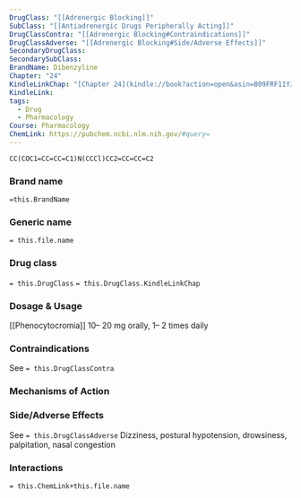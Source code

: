 ```yaml
---
DrugClass: "[[Adrenergic Blocking]]"
SubClass: "[[Antiadrenergic Drugs Peripherally Acting]]"
DrugClassContra: "[[Adrenergic Blocking#Contraindications]]"
DrugClassAdverse: "[[Adrenergic Blocking#Side/Adverse Effects]]"
SecondaryDrugClass: 
SecondarySubClass: 
BrandName: Dibenzyline
Chapter: "24"
KindleLinkChap: "[Chapter 24](kindle://book?action=open&asin=B09FRF11YJ&location=12809)"
KindleLink: 
tags:
  - Drug
  - Pharmacology
Course: Pharmacology
ChemLink: https://pubchem.ncbi.nlm.nih.gov/#query=
---
```

```smiles
CC(COC1=CC=CC=C1)N(CCCl)CC2=CC=CC=C2
```

### Brand name
`=this.BrandName`
### Generic name
`= this.file.name`
### Drug class 
`= this.DrugClass`
	`= this.DrugClass.KindleLinkChap`

### Dosage & Usage
[[Phenocytocromia]]
10– 20 mg orally, 1– 2 times daily

### Contraindications
See `= this.DrugClassContra`

### Mechanisms of Action

### Side/Adverse Effects
See `= this.DrugClassAdverse`
Dizziness, postural hypotension, drowsiness, palpitation, nasal congestion

### Interactions

`= this.ChemLink+this.file.name`

